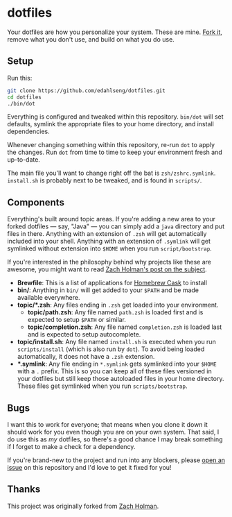 dotfiles
========

Your dotfiles are how you personalize your system. These are mine. [Fork it](https://github.com/edahlseng/dotfiles/fork), remove what you don't use, and build on what you do use.

Setup
--------------------------------------------------------------------------------

Run this:

```sh
git clone https://github.com/edahlseng/dotfiles.git
cd dotfiles
./bin/dot
```

Everything is configured and tweaked within this repository. `bin/dot` will set defaults, symlink the appropriate files to your home directory, and install dependencies.

Whenever changing something within this repository, re-run `dot` to apply the changes. Run `dot` from time to time to keep your environment fresh and up-to-date.

The main file you'll want to change right off the bat is `zsh/zshrc.symlink`. `install.sh` is probably next to be tweaked, and is found in `scripts/`.

Components
-------------------------------------------------------------------------------

Everything's built around topic areas. If you're adding a new area to your forked dotfiles — say, "Java" — you can simply add a `java` directory and put files in there. Anything with an extension of `.zsh` will get automatically included into your shell. Anything with an extension of `.symlink` will get symlinked without extension into `$HOME` when you run `script/bootstrap`.

If you're interested in the philosophy behind why projects like these are awesome, you might want to read [Zach Holman's post on the subject](http://zachholman.com/2010/08/dotfiles-are-meant-to-be-forked/).

* **Brewfile**: This is a list of applications for [Homebrew Cask](https://caskroom.github.io) to install
* **bin/**: Anything in `bin/` will get added to your `$PATH` and be made available everywhere.
* **topic/\*.zsh**: Any files ending in `.zsh` get loaded into your environment.
  * **topic/path.zsh**: Any file named `path.zsh` is loaded first and is expected to setup `$PATH` or similar.
  * **topic/completion.zsh**: Any file named `completion.zsh` is loaded last and is expected to setup autocomplete.
* **topic/install.sh**: Any file named `install.sh` is executed when you run `scripts/install` (which is also run by `dot`). To avoid being loaded automatically, it does not have a `.zsh` extension.
* **\*.symlink**: Any file ending in `*.symlink` gets symlinked into your `$HOME` with a `.` prefix. This is so you can keep all of these files versioned in your dotfiles but still keep those autoloaded files in your home directory. These files get symlinked when you run `scripts/bootstrap`.

Bugs
--------------------------------------------------------------------------------

I want this to work for everyone; that means when you clone it down it should work for you even though you are on your own system. That said, I do use this as *my* dotfiles, so there's a good chance I may break something if I forget to make a check for a dependency.

If you're brand-new to the project and run into any blockers, please [open an issue](https://github.com/edahlseng/dotfiles/issues) on this repository and I'd love to get it fixed for you!

Thanks
-------------------------------------------------------------------------------

This project was originally forked from [Zach Holman](https://github.com/holman/dotfiles).
